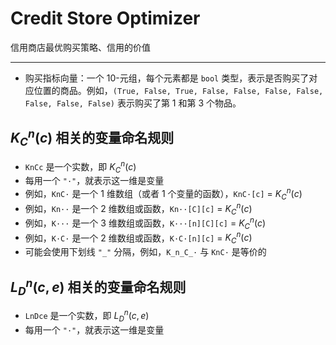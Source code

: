 # Credit Store Optimizer

信用商店最优购买策略、信用的价值

---

- 购买指标向量：一个 10-元组，每个元素都是 `bool` 类型，表示是否购买了对应位置的商品。例如，`(True, False, True, False, False, False, False, False, False, False)` 表示购买了第 1 和第 3 个物品。

## $K_C^n(c)$ 相关的变量命名规则
- `KnCc` 是一个实数，即 $K_C^n(c)$
- 每用一个 `"·"`，就表示这一维是变量
- 例如，`KnC·` 是一个 1 维数组（或者 1 个变量的函数），`KnC·[c]` = $K_C^n(c)$
- 例如，`Kn··` 是一个 2 维数组或函数，`Kn··[C][c]` = $K_C^n(c)$
- 例如，`K···` 是一个 3 维数组或函数，`K···[n][C][c]` = $K_C^n(c)$
- 例如，`K·C·` 是一个 2 维数组或函数，`K·C·[n][c]` = $K_C^n(c)$
- 可能会使用下划线 `"_"` 分隔，例如，`K_n_C_·` 与 `KnC·` 是等价的

## $L_D^n(c, e)$ 相关的变量命名规则
- `LnDce` 是一个实数，即 $L_D^n(c, e)$
- 每用一个 `"·"`，就表示这一维是变量
